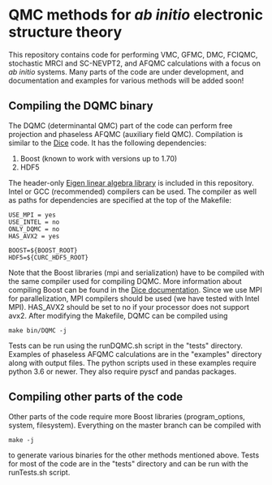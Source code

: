 # QMC methods for *ab initio* electronic structure theory

This repository contains code for performing VMC, GFMC, DMC, FCIQMC, stochastic MRCI and SC-NEVPT2, and AFQMC calculations with a focus on *ab initio* systems. Many parts of the code are under development, and documentation and examples for various methods will be added soon! 

## Compiling the DQMC binary 
The DQMC (determinantal QMC) part of the code can perform free projection and phaseless AFQMC (auxiliary field QMC). Compilation is similar to the [Dice](https://github.com/sanshar/Dice/) code. It has the following dependencies:
 
1. Boost (known to work with versions up to 1.70)
2. HDF5

The header-only [Eigen linear algebra library](https://gitlab.com/libeigen/eigen) is included in this repository. Intel or GCC (recommended) compilers can be used. The compiler as well as paths for dependencies are specified at the top of the Makefile:
```
USE_MPI = yes
USE_INTEL = no
ONLY_DQMC = no
HAS_AVX2 = yes

BOOST=${BOOST_ROOT}
HDF5=${CURC_HDF5_ROOT}
```

Note that the Boost libraries (mpi and serialization) have to be compiled with the same compiler used for compiling DQMC. More information about compiling Boost can be found in the [Dice documentation](https://sanshar.github.io/Dice/). Since we use MPI for parallelization, MPI compilers should be used (we have tested with Intel MPI). HAS_AVX2 should be set to no if your processor does not support avx2. After modifying the Makefile, DQMC can be compiled using
```
make bin/DQMC -j
```
Tests can be run using the runDQMC.sh script in the "tests" directory. Examples of phaseless AFQMC calculations are in the "examples" directory along with output files. The python scripts used in these examples require python 3.6 or newer. They also require pyscf and pandas packages. 


## Compiling other parts of the code

Other parts of the code require more Boost libraries (program_options, system, filesystem). Everything on the master branch can be compiled with
```
make -j
```
to generate various binaries for the other methods mentioned above. Tests for most of the code are in the "tests" directory and can be run with the runTests.sh script.
